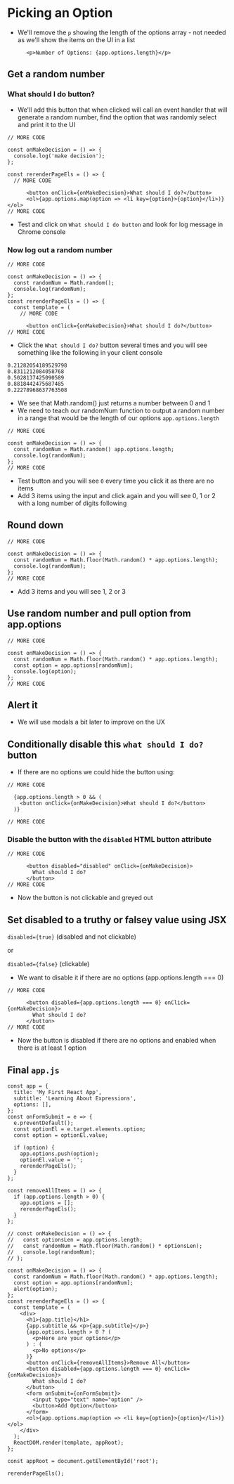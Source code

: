 # Picking an Option
* We'll remove the `p` showing the length of the options array - not needed as we'll show the items on the UI in a list

```
      <p>Number of Options: {app.options.length}</p>
```

## Get a random number
### What should I do button?
* We'll add this button that when clicked will call an event handler that will generate a random number, find the option that was randomly select and print it to the UI

```
// MORE CODE

const onMakeDecision = () => {
  console.log('make decision');
};

const rerenderPageEls = () => {
  // MORE CODE

      <button onClick={onMakeDecision}>What should I do?</button>
      <ol>{app.options.map(option => <li key={option}>{option}</li>)}</ol>
// MORE CODE
```

* Test and click on `What should I do button` and look for log message in Chrome console

### Now log out a random number
```
// MORE CODE

const onMakeDecision = () => {
  const randomNum = Math.random();
  console.log(randomNum);
};
const rerenderPageEls = () => {
  const template = (
    // MORE CODE

      <button onClick={onMakeDecision}>What should I do?</button>
// MORE CODE
```

* Click the `What should I do?` button several times and you will see something like the following in your client console

```
0.21282054189529798
0.8311212084058768
0.5028137425090589
0.8818442475687485
0.22278968637763508
```

* We see that Math.random() just returns a number between 0 and 1
* We need to teach our randomNum function to output a random number in a range that would be the length of our options `app.options.length`

```
// MORE CODE

const onMakeDecision = () => {
  const randomNum = Math.random() app.options.length;
  console.log(randomNum);
};
// MORE CODE
```

* Test button and you will see `0` every time you click it as there are no items
* Add 3 items using the input and click again and you will see 0, 1 or 2 with a long number of digits following

## Round down
```
// MORE CODE

const onMakeDecision = () => {
  const randomNum = Math.floor(Math.random() * app.options.length);
  console.log(randomNum);
};
// MORE CODE
```

* Add 3 items and you will see 1, 2 or 3

## Use random number and pull option from app.options
```
// MORE CODE

const onMakeDecision = () => {
  const randomNum = Math.floor(Math.random() * app.options.length);
  const option = app.options[randomNum];
  console.log(option);
};
// MORE CODE
```

## Alert it
* We will use modals a bit later to improve on the UX

## Conditionally disable this `what should I do?` button
* If there are no options we could hide the button using:

```
// MORE CODE

  {app.options.length > 0 && (
    <button onClick={onMakeDecision}>What should I do?</button>
  )}

// MORE CODE
```

### Disable the button with the `disabled` HTML button attribute
```
// MORE CODE

      <button disabled="disabled" onClick={onMakeDecision}>
        What should I do?
      </button>
// MORE CODE
```

* Now the button is not clickable and greyed out

## Set disabled to a truthy or falsey value using JSX
`disabled={true}` (disabled and not clickable) 

or 

`disabled={false}` (clickable)

* We want to disable it if there are no options (app.options.length === 0)

```
// MORE CODE

      <button disabled={app.options.length === 0} onClick={onMakeDecision}>
        What should I do?
      </button>
// MORE CODE
```

* Now the button is disabled if there are no options and enabled when there is at least 1 option

## Final `app.js`
```
const app = {
  title: 'My First React App',
  subtitle: 'Learning About Expressions',
  options: [],
};
const onFormSubmit = e => {
  e.preventDefault();
  const optionEl = e.target.elements.option;
  const option = optionEl.value;

  if (option) {
    app.options.push(option);
    optionEl.value = '';
    rerenderPageEls();
  }
};

const removeAllItems = () => {
  if (app.options.length > 0) {
    app.options = [];
    rerenderPageEls();
  }
};

// const onMakeDecision = () => {
//   const optionsLen = app.options.length;
//   const randomNum = Math.floor(Math.random() * optionsLen);
//   console.log(randomNum);
// };

const onMakeDecision = () => {
  const randomNum = Math.floor(Math.random() * app.options.length);
  const option = app.options[randomNum];
  alert(option);
};
const rerenderPageEls = () => {
  const template = (
    <div>
      <h1>{app.title}</h1>
      {app.subtitle && <p>{app.subtitle}</p>}
      {app.options.length > 0 ? (
        <p>Here are your options</p>
      ) : (
        <p>No options</p>
      )}
      <button onClick={removeAllItems}>Remove All</button>
      <button disabled={app.options.length === 0} onClick={onMakeDecision}>
        What should I do?
      </button>
      <form onSubmit={onFormSubmit}>
        <input type="text" name="option" />
        <button>Add Option</button>
      </form>
      <ol>{app.options.map(option => <li key={option}>{option}</li>)}</ol>
    </div>
  );
  ReactDOM.render(template, appRoot);
};

const appRoot = document.getElementById('root');

rerenderPageEls();

```
